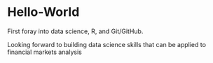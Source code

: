 # Hello-World
First foray into data science, R, and Git/GitHub.

Looking forward to building data science skills that can be applied to financial markets analysis
